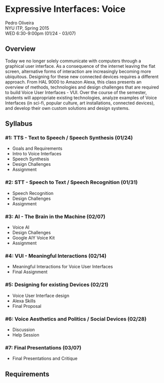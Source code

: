 # Expressive Interfaces: Voice

Pedro Oliveira  
NYU ITP, Spring 2015  
WED 6:30-9:00pm (01/24 - 03/07)   

## Overview

Today we no longer solely communicate with computers through a graphical user interface. As a consequence of the internet leaving the flat screen, alternative forms of interaction are increasingly becoming more ubiquitous. Designing for these new connected devices requires a different approach. From HAL 9000 to Amazon Alexa, this class presents an overview of methods, technologies and design challenges that are required to build Voice User Interfaces - VUI. Over the course of the semester, students will appropriate existing technologies, analyze examples of Voice Interfaces (in sci-fi, popular culture, art installations, connected devices), and develop their own custom solutions and design systems.


## Syllabus
### #1: TTS - Text to Speech / Speech Synthesis (01/24)
- Goals and Requirements
- Intro to Voice Interfaces
- Speech Synthesis
- Design Challenges
- Assignment

### #2: STT - Speech to Text / Speech Recognition (01/31)
- Speech Recognition
- Design Challenges
- Assignment

### #3: AI - The Brain in the Machine (02/07)
- Voice AI
- Design Challenges
- Google AIY Voice Kit
- Assignment

### #4: VUI - Meaningful Interactions (02/14)
- Meaningful Interactions for Voice User Interfaces
- Final Assignment

### #5: Designing for existing Devices (02/21)
- Voice User Interface design
- Alexa Skills
- Final Proposal

### #6: Voice Aesthetics and Politics / Social Devices (02/28)
- Discussion
- Help Session

### #7: Final Presentations (03/07)
- Final Presentations and Critique


## Requirements
